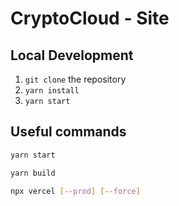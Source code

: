 # CryptoCloud - Site

## Local Development

1. `git clone` the repository
2. `yarn install`
3. `yarn start`

## Useful commands

```sh
yarn start

yarn build

npx vercel [--prod] [--force]
```
